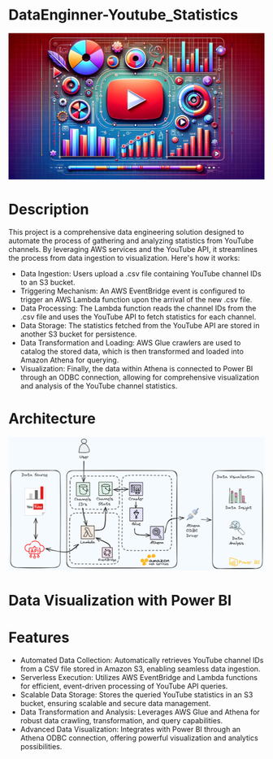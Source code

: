 # DataEnginner-Youtube_Statistics
![Banner Image](https://raw.githubusercontent.com/CD-AC/DataEnginner-Youtube_Statistics/main/yt.webp)

# Description
This project is a comprehensive data engineering solution designed to automate the process of gathering and analyzing statistics from YouTube channels. By leveraging AWS services and the YouTube API, it streamlines the process from data ingestion to visualization. Here's how it works:

- Data Ingestion: Users upload a .csv file containing YouTube channel IDs to an S3 bucket.
- Triggering Mechanism: An AWS EventBridge event is configured to trigger an AWS Lambda function upon the arrival of the new .csv file.
- Data Processing: The Lambda function reads the channel IDs from the .csv file and uses the YouTube API to fetch statistics for each channel.
- Data Storage: The statistics fetched from the YouTube API are stored in another S3 bucket for persistence.
- Data Transformation and Loading: AWS Glue crawlers are used to catalog the stored data, which is then transformed and loaded into Amazon Athena for querying.
- Visualization: Finally, the data within Athena is connected to Power BI through an ODBC connection, allowing for comprehensive visualization and analysis of the YouTube channel statistics.

# Architecture
![Banner Image](https://raw.githubusercontent.com/CD-AC/DataEnginner-Youtube_Statistics/main/Architecture.png)

# Data Visualization with Power BI

# Features
- Automated Data Collection: Automatically retrieves YouTube channel IDs from a CSV file stored in Amazon S3, enabling seamless data ingestion.
- Serverless Execution: Utilizes AWS EventBridge and Lambda functions for efficient, event-driven processing of YouTube API queries.
- Scalable Data Storage: Stores the queried YouTube statistics in an S3 bucket, ensuring scalable and secure data management.
- Data Transformation and Analysis: Leverages AWS Glue and Athena for robust data crawling, transformation, and query capabilities.
- Advanced Data Visualization: Integrates with Power BI through an Athena ODBC connection, offering powerful visualization and analytics possibilities.
